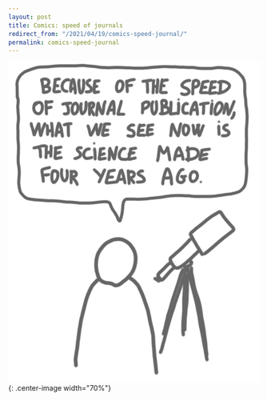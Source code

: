 ```yaml
---
layout: post
title: Comics: speed of journals
redirect_from: "/2021/04/19/comics-speed-journal/"
permalink: comics-speed-journal
---
```



![](../assets/speed-of-journals.png){: .center-image width="70%"}


